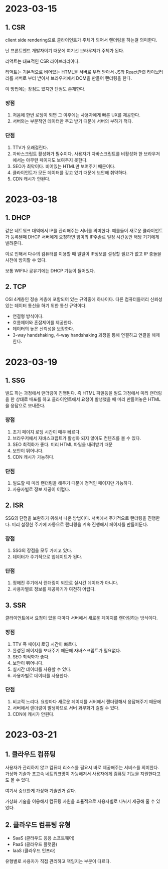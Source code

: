 # 2023-03-15

## 1. CSR

client side rendering으로 클라이언트가 주체가 되어서 랜더링을 하는걸 의미한다.

난 프론트엔드 개발자이기 때문에 여기선 브라우저가 주체가 된다.

리액트는 대표적인 CSR 라이브러리이다.

리액트는 기본적으로 비어있는 HTML을 서버로 부터 받아서 JS와 React관련 라이브러리를 서버로 부터 받아서 브라우저에서 DOM을 만들어 랜더링을 한다.

이 방법에는 장점도 있지만 단점도 존재한다.

### 장점

1. 처음에 한번 로딩이 되면 그 이후에는 사용자에게 빠른 UX를 제공한다.
2. 서버와는 부분적인 데이터만 주고 받기 때문에 서버의 부하가 적다.

### 단점

1. TTV가 오래걸린다.
2. 자바스크립트 활성화가 필수이다.
   사용자가 자바스크립트를 비활성화 한 브라우저에서는 아무런 페이지도 보여주지 못한다.
3. SEO가 최악이다. 비어있는 HTML만 보여주기 때문이다.
4. 클라이언트가 모든 데이터를 갖고 있기 때문에 보안에 취약하다.
5. CDN 캐시가 안된다.

# 2023-03-18

## 1. DHCP

같은 네트워크 대역에서 IP를 관리해주는 서버를 의미한다.
예를들어 새로운 클라이언트가 등록됄때 DHCP 서버에게 요청하면 임이의 IP주솔르 일정 시간동안 해당 기기에게 빌려준다.

이로 인해서 다수의 컴퓨터를 이용할 때 일일이 IP정보를 설정할 필요가 없고 IP 충돌을 사전에 방지할 수 있다.

보통 WIFI나 공유기에는 DHCP 기능이 들어있다.

## 2. TCP

OSI 4계층인 정송 계층에 포함되어 있는 규약중에 하나이다. 
다른 컴퓨터들끼리 신뢰성 있는 데이터 통신을 하기 위한 통신 규약이다.

- 연결형 방식이다.
- 흐름제어와 혼잡제어를 제공한다.
- 데이터의 높은 신뢰성을 보장한다.
- 3-way handshaking, 4-way handshaking 과정을 통해 연결하고 연결을 해제한다.
 
 # 2023-03-19
 
 ## 1. SSG
 
 빌드 하는 과정에서 랜더링이 진행된다.  즉 HTML 파일등을 빌드 과정에서 미리 랜더링을 한 상태로 배포를 하고 클라이언트에서 요청이 발생했을 때 미리 만들어놓은 HTML을 
 응답으로 보내준다.
 
 ### 장점
 
 1. 초기 페이지 로딩 시간이 매우 빠르다.
 2. 브라우저에서 자바스크립트가 활성화 되지 않아도 컨텐츠를 볼 수 있다.
 3. SEO 최적화가 좋다. 미리 HTML 파일을 내려받기 때문
 4. 보안이 뛰어나다.
 5. CDN 캐시가 가능하다.

 ### 단점
 
 1. 빌드할 때 미리 랜더링을 해두기 때문에 정적인 페이지만 가능하다.
 2. 사용자별로 정보 제공이 어렵다.


 ## 2. ISR
 
 SSG의 단점을 보완하기 위해서 나온 방법이다.
 서버에서 주기적으로 랜더링을 진행한다. 미리 설정한 주기에 자동으로 랜더링을 계속 진행해서 페이지를 만들어둔다. 
 
 ### 장점
 
 1. SSG의 장점을 모두 가지고 있다.
 2. 데이터가 주기적으로 업데이트가 된다.


 ### 단점
 
 1. 정해진 주기에서 랜더링이 되므로 실시간 데이터가 아니다.
 2. 사용자별로 정보를 제공하기가 여전히 어렵다.


 ## 3. SSR
 
 클라이언트에서 요청이 있을 때마다 서버에서 새로운 페이지를 랜더링하는 방식이다.
 
 ### 장점
 
 1. TTV 즉 페이지 로딩 시간이 빠르다.
 2. 완성된 페이지를 보내주기 때문에 자바스크립트가 필요없다.
 3. SEO 최적화가 좋다.
 4. 보안이 뛰어나다.
 5. 실시간 데이터를 사용할 수 있다.
 6. 사용자별로 데이터를 사용한다.

 ### 단점
 
 1. 비교적 느리다. 요청마다 새로운 페이지를 서버에서 랜더링해서 응답해주기 때문에
 2. 서버에서 랜더링이 발생하므로 서버 과부화가 걸릴 수 있다.
 3. CDN에 캐시가 안된다.

# 2023-03-21

## 1. 클라우드 컴퓨팅

사용자가 관리하지 않고 컴퓨터 리소스를 필요시 바로 제공해주는 서비스를 의미한다.
가상화 기술과 초고속 네트워크망이 가능해져서 사용자에게 컴퓨팅 기능을 지원한다고도 볼 수 있다.

여기서 중요한게 가상화 기술인거 같다. 

가상화 기술을 이용해서 컴퓨팅 자원을 효율적으로 사용자별로 나눠서 제공해 줄 수 있었다.

## 2. 클라우드 컴퓨팅 유형

- SaaS (클라우드 응용 소프트웨어)
- PaaS (클라우드 플랫폼)
- IaaS (클라우드 인프라)

유형별로 사용자가 직접 관리하고 책임지는 부분이 다르다. 
